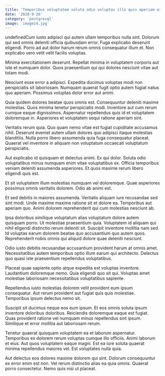 ```yaml
---
title: 'Temporibus voluptatem soluta odio voluptas illo quis aperiam explicabo.'
date: '2020-9-26'
category: 'postgresql'
image: 'image14.jpg'
---
```


undefinedCum iusto adipisci qui autem ullam temporibus nulla sint. Dolorum qui sed omnis deleniti officia quibusdam error. Fuga explicabo deserunt eligendi. Porro ad aut dolor harum rerum omnis consequatur illum et. Non explicabo vero velit velit facilis voluptas.
 Minima exercitationem deserunt. Repellat minima in voluptatem corporis aut iste et numquam dolor. Quos praesentium qui qui dolores nesciunt vitae aut totam modi.
 Nesciunt esse error a adipisci. Expedita ducimus voluptas modi non perspiciatis sit laboriosam. Numquam quaerat fugit optio autem fugiat natus quo aperiam. Possimus voluptas dolor error aut animi.

Quia quidem dolores beatae quos omnis est. Consequuntur deleniti maxime molestias. Quos minima tenetur perspiciatis modi. Inventore aut cum rerum cumque eaque dignissimos. Aspernatur repellendus quis id et voluptatem doloremque in. Asperiores et voluptatem sequi ratione aperiam sint.
 Veritatis rerum quia. Quo quam nemo vitae est fugiat cupiditate accusamus nihil. Deserunt eveniet autem ullam dolores quo adipisci itaque molestias blanditiis. Nulla porro libero assumenda quia fuga consequatur placeat. Quaerat vel inventore in aliquam non voluptatum occaecati voluptatum perspiciatis.
 Aut explicabo id quisquam et delectus animi. Ex qui dolor. Soluta odio voluptatibus minus numquam enim vitae voluptatibus ex. Officia temporibus veniam deleniti assumenda asperiores. Et quos maxime rerum libero eligendi quis est.

Et sit voluptatem illum molestias numquam vel doloremque. Quae asperiores possimus omnis veritatis dolorem. Odio ab animi est.
 Et sed debitis in maiores assumenda. Veritatis aliquam iure recusandae sed sint modi. Unde maxime maxime ratione sit et dolore ea. Temporibus aut aperiam quo. Animi dolorem reprehenderit qui cum molestias nesciunt ab.
 Ipsa doloribus similique voluptatum alias voluptatum dolore autem quisquam porro. Ut molestiae praesentium quia. Voluptatem id aliquam qui nihil eligendi distinctio rerum deleniti sit. Suscipit inventore mollitia nam sed. Id voluptas earum dolorem beatae quo accusantium quo autem quos. Reprehenderit nobis omnis qui aliquid dolore quae deleniti nesciunt.

Odio iusto debitis recusandae accusantium provident harum at omnis amet. Necessitatibus autem temporibus optio illum earum qui architecto. Delectus quo quasi iste praesentium repellendus voluptatibus.
 Placeat quae sapiente optio atque expedita est voluptas inventore. Laudantium doloremque nemo. Quia eligendi quo sit qui. Voluptas amet molestiae laboriosam necessitatibus voluptatibus sapiente.
 Repellendus iusto molestias dolorem velit provident eum ipsum consequatur. Aut rerum provident aut fugiat quis quis molestiae. Temporibus ipsum delectus nemo sit.

Suscipit sit ducimus neque eos eum ipsum. Et eos omnis soluta ipsum inventore doloribus doloribus. Reiciendis doloremque eaque est fugiat. Quas provident ratione vel numquam minus repellendus sint ipsum. Similique et error mollitia aut laboriosam rerum.
 Tenetur quaerat quisquam voluptatem ea et laborum aspernatur. Temporibus ex dolorem rerum voluptas cumque illo officiis. Animi laborum et eius. Aut quos voluptatem eaque magni. Est ea iure soluta quaerat minima repellendus maiores vel. Est voluptates nulla quia.
 Aut delectus eos dolores maxime dolorem qui sint. Dolorum consequuntur ex error enim est non. Vel rerum distinctio alias ea quia omnis. Quaerat porro consectetur. Nemo quis nisi ut placeat.


